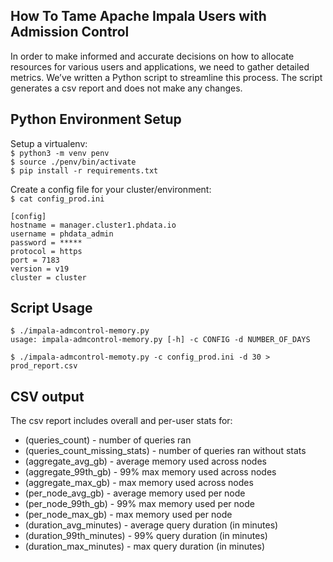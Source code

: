 ## How To Tame Apache Impala Users with Admission Control   


In order to make informed and accurate decisions on how to allocate resources for various users and applications, we need to gather detailed metrics.  We’ve written a Python script to streamline this process. The script generates a csv report and does not make any changes. 

## Python Environment Setup  
Setup a virtualenv:  
    `$ python3 -m venv penv`  
    `$ source ./penv/bin/activate`    
    `$ pip install -r requirements.txt`

Create a config file for your cluster/environment:  
`$ cat config_prod.ini`  
```
[config]
hostname = manager.cluster1.phdata.io
username = phdata_admin
password = *****
protocol = https
port = 7183
version = v19
cluster = cluster  
```

## Script Usage    
```
$ ./impala-admcontrol-memory.py
usage: impala-admcontrol-memory.py [-h] -c CONFIG -d NUMBER_OF_DAYS
```

`$ ./impala-admcontrol-memoty.py -c config_prod.ini -d 30 > prod_report.csv`

## CSV output    
The csv report includes overall and per-user stats for:  
- (queries_count) - number of queries ran  
- (queries_count_missing_stats) - number of queries ran without stats  
- (aggregate_avg_gb) - average memory used across nodes  
- (aggregate_99th_gb) - 99% max memory used across nodes  
- (aggregate_max_gb) - max memory used across nodes  
- (per_node_avg_gb) - average memory used per node  
- (per_node_99th_gb) - 99% max memory used per node  
- (per_node_max_gb) - max memory used per node  
- (duration_avg_minutes) - average query duration (in minutes)  
- (duration_99th_minutes) - 99% query duration (in minutes)  
- (duration_max_minutes) - max query duration (in minutes)  


